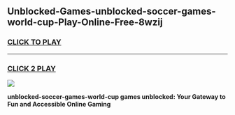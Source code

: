 
## Unblocked-Games-unblocked-soccer-games-world-cup-Play-Online-Free-8wzij
<h3>
<a href="https://premium76.site?title=unblocked-soccer-games-world-cup&ref=26A">CLICK TO PLAY</a></h3>
<hr>

<h3>
<a href="https://premium76.site?title=unblocked-soccer-games-world-cup&ref=26A">CLICK 2 PLAY</a>
  
</h3>

<a href="https://premium76.site?title=unblocked-soccer-games-world-cup&ref=26A"><img src="https://clearcache.store/games.png"></a>


**unblocked-soccer-games-world-cup games unblocked: Your Gateway to Fun and Accessible Online Gaming**
